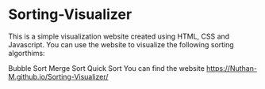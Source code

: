 # Sorting-Visualizer
This is a simple visualization website created using HTML, CSS and Javascript.
You can use the website to visualize the following sorting algorthims:

Bubble Sort
Merge Sort
Quick Sort
You can find the website https://Nuthan-M.github.io/Sorting-Visualizer/
